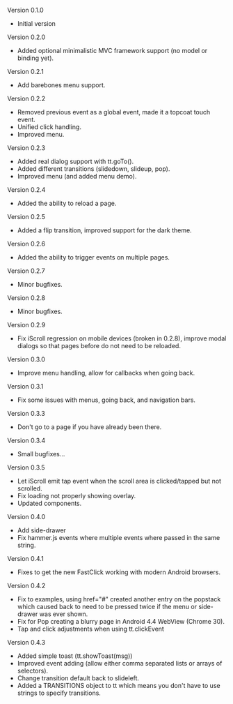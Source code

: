 Version 0.1.0
- Initial version

Version 0.2.0
- Added optional minimalistic MVC framework support (no model or binding yet).

Version 0.2.1
- Add barebones menu support.

Version 0.2.2
- Removed previous event as a global event, made it a topcoat touch event.
- Unified click handling.
- Improved menu.

Version 0.2.3
- Added real dialog support with tt.goTo().
- Added different transitions (slidedown, slideup, pop).
- Improved menu (and added menu demo).

Version 0.2.4
- Added the ability to reload a page.

Version 0.2.5
- Added a flip transition, improved support for the dark theme.

Version 0.2.6
- Added the ability to trigger events on multiple pages.

Version 0.2.7
- Minor bugfixes.

Version 0.2.8
- Minor bugfixes.

Version 0.2.9
- Fix iScroll regression on mobile devices (broken in 0.2.8), improve 
  modal dialogs so that pages before do not need to be reloaded.

Version 0.3.0
- Improve menu handling, allow for callbacks when going back.

Version 0.3.1
- Fix some issues with menus, going back, and navigation bars.

Version 0.3.3
- Don't go to a page if you have already been there.

Version 0.3.4
- Small bugfixes...

Version 0.3.5
- Let iScroll emit tap event when the scroll area is clicked/tapped but not scrolled.
- Fix loading not properly showing overlay.
- Updated components.

Version 0.4.0
- Add side-drawer
- Fix hammer.js events where multiple events where passed in the same string.

Version 0.4.1
- Fixes to get the new FastClick working with modern Android browsers.

Version 0.4.2
- Fix to examples, using href="#" created another entry on the popstack which caused
  back to need to be pressed twice if the menu or side-drawer was ever shown.
- Fix for Pop creating a blurry page in Android 4.4 WebView (Chrome 30).
- Tap and click adjustments when using tt.clickEvent

Version 0.4.3
- Added simple toast (tt.showToast(msg))
- Improved event adding (allow either comma separated lists or arrays of selectors).
- Change transition default back to slideleft.
- Added a TRANSITIONS object to tt which means you don't have to use strings to specify transitions.
